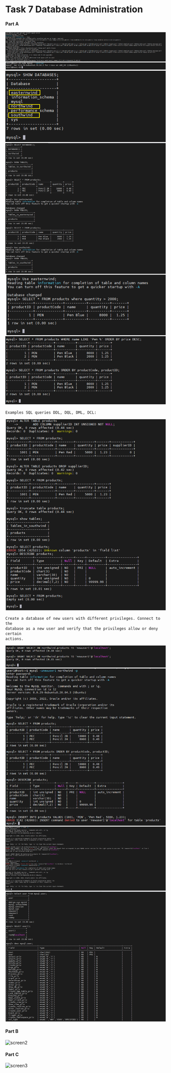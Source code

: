 # Task 7 Database Administration
#### Part A
![screen1.1](https://github.com/NikPryvalov/DevOps_online_Kharkiv_2022Q1Q2/blob/main/m7/screen/screen1.1.png)
![screen1.2](https://github.com/NikPryvalov/DevOps_online_Kharkiv_2022Q1Q2/blob/main/m7/screen/screen1.2.png)
![screen1.3](https://github.com/NikPryvalov/DevOps_online_Kharkiv_2022Q1Q2/blob/main/m7/screen/screen1.3.png)
![screen1.4](https://github.com/NikPryvalov/DevOps_online_Kharkiv_2022Q1Q2/blob/main/m7/screen/screen1.4.png)
![screen1.5](https://github.com/NikPryvalov/DevOps_online_Kharkiv_2022Q1Q2/blob/main/m7/screen/screen1.5.png)
![screen1.6](https://github.com/NikPryvalov/DevOps_online_Kharkiv_2022Q1Q2/blob/main/m7/screen/screen1.6.png)
```
Examples SQL queries DDL, DQL, DML, DCL:
```
![screen1.7](https://github.com/NikPryvalov/DevOps_online_Kharkiv_2022Q1Q2/blob/main/m7/screen/screen1.7.png)
```
Create a database of new users with different privileges. Connect to the 
database as a new user and verify that the privileges allow or deny certain 
actions.
```
![screen1.8](https://github.com/NikPryvalov/DevOps_online_Kharkiv_2022Q1Q2/blob/main/m7/screen/screen1.8.png)
![screen1.9.](https://github.com/NikPryvalov/DevOps_online_Kharkiv_2022Q1Q2/blob/main/m7/screen/screen1.9.png)
![screen1.10](https://github.com/NikPryvalov/DevOps_online_Kharkiv_2022Q1Q2/blob/main/m7/screen/screen1.10.png)
![screen1.11](https://github.com/NikPryvalov/DevOps_online_Kharkiv_2022Q1Q2/blob/main/m7/screen/screen1.11.png)
#### Part B
![screen2](https://github.com/NikPryvalov/DevOps_online_Kharkiv_2022Q1Q2/blob/main/m7/screen/screen2.png)
#### Part C
![screen3](https://github.com/NikPryvalov/DevOps_online_Kharkiv_2022Q1Q2/blob/main/m7/screen/screen3.png)
